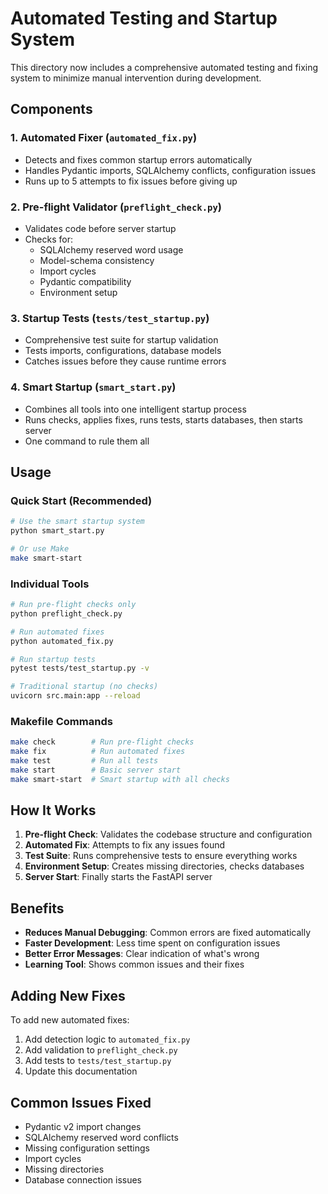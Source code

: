 # Automated Testing and Startup System

This directory now includes a comprehensive automated testing and fixing system to minimize manual intervention during development.

## Components

### 1. Automated Fixer (`automated_fix.py`)
- Detects and fixes common startup errors automatically
- Handles Pydantic imports, SQLAlchemy conflicts, configuration issues
- Runs up to 5 attempts to fix issues before giving up

### 2. Pre-flight Validator (`preflight_check.py`)
- Validates code before server startup
- Checks for:
  - SQLAlchemy reserved word usage
  - Model-schema consistency
  - Import cycles
  - Pydantic compatibility
  - Environment setup

### 3. Startup Tests (`tests/test_startup.py`)
- Comprehensive test suite for startup validation
- Tests imports, configurations, database models
- Catches issues before they cause runtime errors

### 4. Smart Startup (`smart_start.py`)
- Combines all tools into one intelligent startup process
- Runs checks, applies fixes, runs tests, starts databases, then starts server
- One command to rule them all

## Usage

### Quick Start (Recommended)
```bash
# Use the smart startup system
python smart_start.py

# Or use Make
make smart-start
```

### Individual Tools
```bash
# Run pre-flight checks only
python preflight_check.py

# Run automated fixes
python automated_fix.py

# Run startup tests
pytest tests/test_startup.py -v

# Traditional startup (no checks)
uvicorn src.main:app --reload
```

### Makefile Commands
```bash
make check        # Run pre-flight checks
make fix          # Run automated fixes
make test         # Run all tests
make start        # Basic server start
make smart-start  # Smart startup with all checks
```

## How It Works

1. **Pre-flight Check**: Validates the codebase structure and configuration
2. **Automated Fix**: Attempts to fix any issues found
3. **Test Suite**: Runs comprehensive tests to ensure everything works
4. **Environment Setup**: Creates missing directories, checks databases
5. **Server Start**: Finally starts the FastAPI server

## Benefits

- **Reduces Manual Debugging**: Common errors are fixed automatically
- **Faster Development**: Less time spent on configuration issues
- **Better Error Messages**: Clear indication of what's wrong
- **Learning Tool**: Shows common issues and their fixes

## Adding New Fixes

To add new automated fixes:

1. Add detection logic to `automated_fix.py`
2. Add validation to `preflight_check.py`
3. Add tests to `tests/test_startup.py`
4. Update this documentation

## Common Issues Fixed

- Pydantic v2 import changes
- SQLAlchemy reserved word conflicts
- Missing configuration settings
- Import cycles
- Missing directories
- Database connection issues
